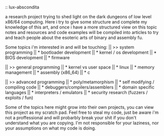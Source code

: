 :: lux-abscondita

a research project trying to shed light on the dark dungeons of low level x86/64 computing.
Here i try to give some structure and complete my knowledge of this art, and once i have a more structured view on this topic notes and resources and code examples will be compiled into articles to try and teach people about the esoteric arts of binary and assembly fu.

Some topics i'm interested in and will be touching:
|| >> system programming
|| * bootloader development
|| * kernel / os development
|| * BIOS development
|| * firmware

|| >> general programming
|| * kernel vs user space
|| * linux
|| * memory management
|| * assembly (x86_64)
|| * c

|| >> advanced programming
|| * poly/metamorphism
|| * self modifying / compiling code
|| * debuggers/compilers/assemblers
|| * domain specific languages
|| * interpreters / emulators
|| * security research (fuzzers / exploits / fun)

Some of the topics here might grow into their own projects, you can view this project as my scratch pad.
Feel free to steal my code, just be aware i'm not a proffessional and will probarbly break your shit if you don't understand what you are copying. I'm not responsible for your laziness, nor your assumptions on what my code is doing.
